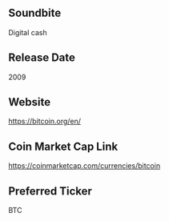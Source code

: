 ## Soundbite

Digital cash

## Release Date

2009

## Website

https://bitcoin.org/en/

## Coin Market Cap Link

https://coinmarketcap.com/currencies/bitcoin

## Preferred Ticker

BTC


